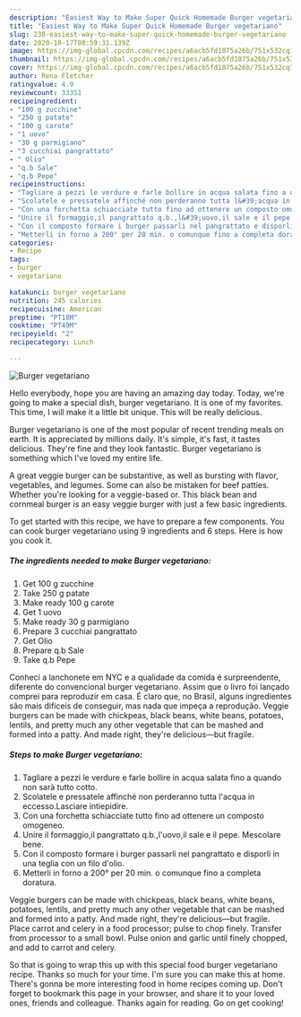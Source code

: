 ```yaml
---
description: "Easiest Way to Make Super Quick Homemade Burger vegetariano"
title: "Easiest Way to Make Super Quick Homemade Burger vegetariano"
slug: 230-easiest-way-to-make-super-quick-homemade-burger-vegetariano
date: 2020-10-17T08:59:31.139Z
image: https://img-global.cpcdn.com/recipes/a6acb5fd1075a26b/751x532cq70/burger-vegetariano-recipe-main-photo.jpg
thumbnail: https://img-global.cpcdn.com/recipes/a6acb5fd1075a26b/751x532cq70/burger-vegetariano-recipe-main-photo.jpg
cover: https://img-global.cpcdn.com/recipes/a6acb5fd1075a26b/751x532cq70/burger-vegetariano-recipe-main-photo.jpg
author: Rena Fletcher
ratingvalue: 4.9
reviewcount: 33351
recipeingredient:
- "100 g zucchine"
- "250 g patate"
- "100 g carote"
- "1 uovo"
- "30 g parmigiano"
- "3 cucchiai pangrattato"
- " Olio"
- "q.b Sale"
- "q.b Pepe"
recipeinstructions:
- "Tagliare a pezzi le verdure e farle bollire in acqua salata fino a quando non sarà tutto cotto."
- "Scolatele e pressatele affinché non perderanno tutta l&#39;acqua in eccesso.Lasciare intiepidire."
- "Con una forchetta schiacciate tutto fino ad ottenere un composto omogeneo."
- "Unire il formaggio,il pangrattato q.b.,l&#39;uovo,il sale e il pepe. Mescolare bene."
- "Con il composto formare i burger passarli nel pangrattato e disporli in una teglia con un filo d&#39;olio."
- "Metterli in forno a 200° per 20 min. o comunque fino a completa doratura."
categories:
- Recipe
tags:
- burger
- vegetariano

katakunci: burger vegetariano 
nutrition: 245 calories
recipecuisine: American
preptime: "PT18M"
cooktime: "PT49M"
recipeyield: "2"
recipecategory: Lunch

---
```



![Burger vegetariano](https://img-global.cpcdn.com/recipes/a6acb5fd1075a26b/751x532cq70/burger-vegetariano-recipe-main-photo.jpg)

Hello everybody, hope you are having an amazing day today. Today, we're going to make a special dish, burger vegetariano. It is one of my favorites. This time, I will make it a little bit unique. This will be really delicious.

Burger vegetariano is one of the most popular of recent trending meals on earth. It is appreciated by millions daily. It's simple, it's fast, it tastes delicious. They're fine and they look fantastic. Burger vegetariano is something which I've loved my entire life.

A great veggie burger can be substantive, as well as bursting with flavor, vegetables, and legumes. Some can also be mistaken for beef patties. Whether you&#39;re looking for a veggie-based or. This black bean and cornmeal burger is an easy veggie burger with just a few basic ingredients.


To get started with this recipe, we have to prepare a few components. You can cook burger vegetariano using 9 ingredients and 6 steps. Here is how you cook it.

<!--inarticleads1-->

##### The ingredients needed to make Burger vegetariano:

1. Get 100 g zucchine
1. Take 250 g patate
1. Make ready 100 g carote
1. Get 1 uovo
1. Make ready 30 g parmigiano
1. Prepare 3 cucchiai pangrattato
1. Get  Olio
1. Prepare q.b Sale
1. Take q.b Pepe


Conheci a lanchonete em NYC e a qualidade da comida é surpreendente, diferente do convencional burger vegetariano. Assim que o livro foi lançado comprei para reproduzir em casa. É claro que, no Brasil, alguns ingredientes são mais difíceis de conseguir, mas nada que impeça a reprodução. Veggie burgers can be made with chickpeas, black beans, white beans, potatoes, lentils, and pretty much any other vegetable that can be mashed and formed into a patty. And made right, they&#39;re delicious—but fragile. 

<!--inarticleads2-->

##### Steps to make Burger vegetariano:

1. Tagliare a pezzi le verdure e farle bollire in acqua salata fino a quando non sarà tutto cotto.
1. Scolatele e pressatele affinché non perderanno tutta l&#39;acqua in eccesso.Lasciare intiepidire.
1. Con una forchetta schiacciate tutto fino ad ottenere un composto omogeneo.
1. Unire il formaggio,il pangrattato q.b.,l&#39;uovo,il sale e il pepe. Mescolare bene.
1. Con il composto formare i burger passarli nel pangrattato e disporli in una teglia con un filo d&#39;olio.
1. Metterli in forno a 200° per 20 min. o comunque fino a completa doratura.


Veggie burgers can be made with chickpeas, black beans, white beans, potatoes, lentils, and pretty much any other vegetable that can be mashed and formed into a patty. And made right, they&#39;re delicious—but fragile. Place carrot and celery in a food processor; pulse to chop finely. Transfer from processor to a small bowl. Pulse onion and garlic until finely chopped, and add to carrot and celery. 

So that is going to wrap this up with this special food burger vegetariano recipe. Thanks so much for your time. I'm sure you can make this at home. There's gonna be more interesting food in home recipes coming up. Don't forget to bookmark this page in your browser, and share it to your loved ones, friends and colleague. Thanks again for reading. Go on get cooking!

